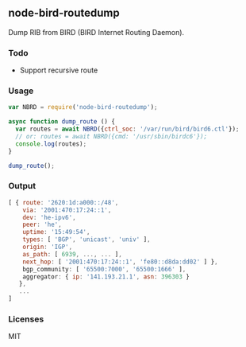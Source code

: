 node-bird-routedump 
---

Dump RIB from BIRD (BIRD Internet Routing Daemon).


### Todo

- Support recursive route

### Usage

```Javascript
var NBRD = require('node-bird-routedump');

async function dump_route () {
  var routes = await NBRD({ctrl_soc: '/var/run/bird/bird6.ctl'});
  // or: routes = await NBRD({cmd: '/usr/sbin/birdc6'});
  console.log(routes);
}

dump_route();
``` 

### Output

```Javascript
[ { route: '2620:1d:a000::/48',
    via: '2001:470:17:24::1',
    dev: 'he-ipv6',
    peer: 'he',
    uptime: '15:49:54',
    types: [ 'BGP', 'unicast', 'univ' ],
    origin: 'IGP',
    as_path: [ 6939, ..., ... ],
    next_hop: [ '2001:470:17:24::1', 'fe80::d8da:dd02' ] },
    bgp_community: [ '65500:7000', '65500:1666' ],
    aggregator: { ip: '141.193.21.1', asn: 396303 }
   },
   ...
]
```

### Licenses

MIT
